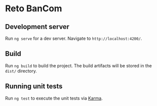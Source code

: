# Reto BanCom


## Development server

Run `ng serve` for a dev server. Navigate to `http://localhost:4200/`.

## Build

Run `ng build` to build the project. The build artifacts will be stored in the `dist/` directory.

## Running unit tests

Run `ng test` to execute the unit tests via [Karma](https://karma-runner.github.io).
